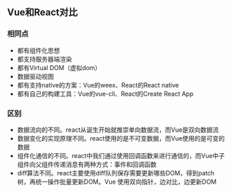 ## Vue和React对比

### 相同点
- 都有组件化思想
- 都支持服务器端渲染
- 都有Virtual DOM（虚拟dom）
- 数据驱动视图
- 都有支持native的方案：Vue的weex、React的React native
- 都有自己的构建工具：Vue的vue-cli、React的Create React App

### 区别
- 数据流向的不同。react从诞生开始就推崇单向数据流，而Vue是双向数据流
- 数据变化的实现原理不同。react使用的是不可变数据，而Vue使用的是可变的数据
- 组件化通信的不同。react中我们通过使用回调函数来进行通信的，而Vue中子组件向父组件传递消息有两种方式：事件和回调函数
- diff算法不同。react主要使用diff队列保存需要更新哪些DOM，得到patch树，再统一操作批量更新DOM。Vue 使用双向指针，边对比，边更新DOM